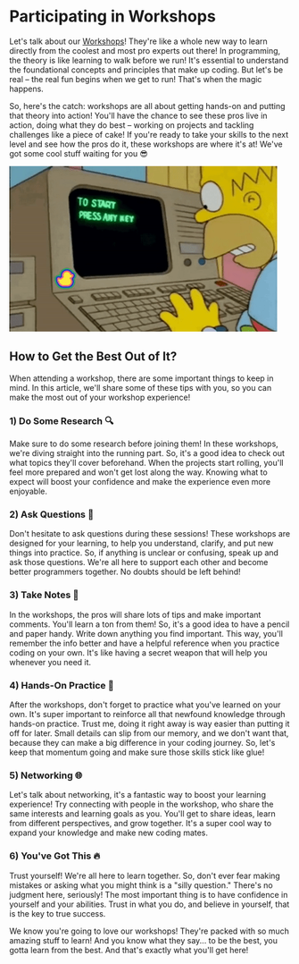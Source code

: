 #  Participating in Workshops

Let's talk about our [Workshops](https://4geeks.com/lesson/live-events-workshops-and-classes#4geekscom-live-events-workshops-classes)! They're like a whole new way to learn directly from the coolest and most pro experts out there! In programming, the theory is like learning to walk before we run! It's essential to understand the foundational concepts and principles that make up coding. But let's be real – the real fun begins when we get to run! That's when the magic happens. 

So, here's the catch: workshops are all about getting hands-on and putting that theory into action! You'll have the chance to see these pros live in action, doing what they do best – working on projects and tackling challenges like a piece of cake! 
If you're ready to take your skills to the next level and see how the pros do it, these workshops are where it's at! We've got some cool stuff waiting for you 😎

![Workshop Tips](../images/workshop.tips.gif)

## How to Get the Best Out of It?

When attending a workshop, there are some important things to keep in mind. In this article, we'll share some of these tips with you, so you can make the most out of your workshop experience! 

### 1) Do Some Research 🔍
Make sure to do some research before joining them! In these workshops, we're diving straight into the running part. So, it's a good idea to check out what topics they'll cover beforehand. When the projects start rolling, you'll feel more prepared and won't get lost along the way. Knowing what to expect will boost your confidence and make the experience even more enjoyable.

### 2) Ask Questions 🤔
Don't hesitate to ask questions during these sessions! These workshops are designed for your learning, to help you understand, clarify, and put new things into practice. So, if anything is unclear or confusing, speak up and ask those questions. We're all here to support each other and become better programmers together. No doubts should be left behind!

### 3) Take Notes 📝
In the workshops, the pros will share lots of tips and make important comments. You'll learn a ton from them! So, it's a good idea to have a pencil and paper handy. Write down anything you find important. This way, you'll remember the info better and have a helpful reference when you practice coding on your own. It's like having a secret weapon that will help you whenever you need it.

### 4) Hands-On Practice 💪
After the workshops, don't forget to practice what you've learned on your own. It's super important to reinforce all that newfound knowledge through hands-on practice. Trust me, doing it right away is way easier than putting it off for later. Small details can slip from our memory, and we don't want that, because they can make a big difference in your coding journey. So, let's keep that momentum going and make sure those skills stick like glue! 

### 5) Networking 🌐
Let's talk about networking, it's a fantastic way to boost your learning experience! Try connecting with people in the workshop, who share the same interests and learning goals as you. You'll get to share ideas, learn from different perspectives, and grow together. It's a super cool way to expand your knowledge and make new coding mates.

### 6) You've Got This 🔥
Trust yourself! We're all here to learn together. So, don't ever fear making mistakes or asking what you might think is a "silly question." There's no judgment here, seriously! The most important thing is to have confidence in yourself and your abilities. Trust in what you do, and believe in yourself, that is the key to true success.

We know you're going to love our workshops! They're packed with so much amazing stuff to learn! And you know what they say... to be the best, you gotta learn from the best. And that's exactly what you'll get here!

